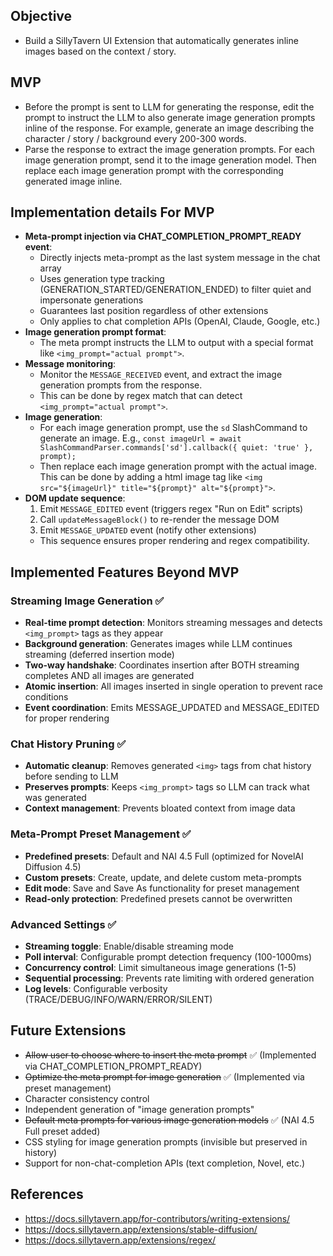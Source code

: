 ## Objective

- Build a SillyTavern UI Extension that automatically generates inline images based on the context / story.

## MVP

- Before the prompt is sent to LLM for generating the response, edit the prompt to instruct the LLM to also generate image generation prompts inline of the response. For example, generate an image describing the character / story / background every 200-300 words.
- Parse the response to extract the image generation prompts. For each image generation prompt, send it to the image generation model. Then replace each image generation prompt with the corresponding generated image inline.

## Implementation details For MVP

- **Meta-prompt injection via CHAT_COMPLETION_PROMPT_READY event**:
  - Directly injects meta-prompt as the last system message in the chat array
  - Uses generation type tracking (GENERATION_STARTED/GENERATION_ENDED) to filter quiet and impersonate generations
  - Guarantees last position regardless of other extensions
  - Only applies to chat completion APIs (OpenAI, Claude, Google, etc.)
- **Image generation prompt format**:
  - The meta prompt instructs the LLM to output with a special format like `<img_prompt="actual prompt">`.
- **Message monitoring**:
  - Monitor the `MESSAGE_RECEIVED` event, and extract the image generation prompts from the response.
  - This can be done by regex match that can detect `<img_prompt="actual prompt">`.
- **Image generation**:
  - For each image generation prompt, use the `sd` SlashCommand to generate an image. E.g., `const imageUrl = await SlashCommandParser.commands['sd'].callback({ quiet: 'true' }, prompt);`
  - Then replace each image generation prompt with the actual image. This can be done by adding a html image tag like `<img src="${imageUrl}" title="${prompt}" alt="${prompt}">`.
- **DOM update sequence**:
  1. Emit `MESSAGE_EDITED` event (triggers regex "Run on Edit" scripts)
  2. Call `updateMessageBlock()` to re-render the message DOM
  3. Emit `MESSAGE_UPDATED` event (notify other extensions)
  - This sequence ensures proper rendering and regex compatibility.

## Implemented Features Beyond MVP

### Streaming Image Generation ✅
- **Real-time prompt detection**: Monitors streaming messages and detects `<img_prompt>` tags as they appear
- **Background generation**: Generates images while LLM continues streaming (deferred insertion mode)
- **Two-way handshake**: Coordinates insertion after BOTH streaming completes AND all images are generated
- **Atomic insertion**: All images inserted in single operation to prevent race conditions
- **Event coordination**: Emits MESSAGE_UPDATED and MESSAGE_EDITED for proper rendering

### Chat History Pruning ✅
- **Automatic cleanup**: Removes generated `<img>` tags from chat history before sending to LLM
- **Preserves prompts**: Keeps `<img_prompt>` tags so LLM can track what was generated
- **Context management**: Prevents bloated context from image data

### Meta-Prompt Preset Management ✅
- **Predefined presets**: Default and NAI 4.5 Full (optimized for NovelAI Diffusion 4.5)
- **Custom presets**: Create, update, and delete custom meta-prompts
- **Edit mode**: Save and Save As functionality for preset management
- **Read-only protection**: Predefined presets cannot be overwritten

### Advanced Settings ✅
- **Streaming toggle**: Enable/disable streaming mode
- **Poll interval**: Configurable prompt detection frequency (100-1000ms)
- **Concurrency control**: Limit simultaneous image generations (1-5)
- **Sequential processing**: Prevents rate limiting with ordered generation
- **Log levels**: Configurable verbosity (TRACE/DEBUG/INFO/WARN/ERROR/SILENT)

## Future Extensions

- ~~Allow user to choose where to insert the meta prompt~~ ✅ (Implemented via CHAT_COMPLETION_PROMPT_READY)
- ~~Optimize the meta prompt for image generation~~ ✅ (Implemented via preset management)
- Character consistency control
- Independent generation of "image generation prompts"
- ~~Default meta prompts for various image generation models~~ ✅ (NAI 4.5 Full preset added)
- CSS styling for image generation prompts (invisible but preserved in history)
- Support for non-chat-completion APIs (text completion, Novel, etc.)

## References
- https://docs.sillytavern.app/for-contributors/writing-extensions/
- https://docs.sillytavern.app/extensions/stable-diffusion/
- https://docs.sillytavern.app/extensions/regex/
